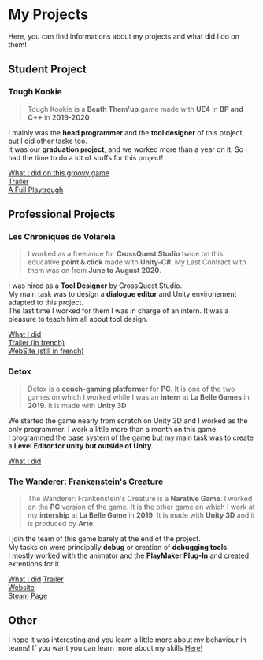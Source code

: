 # My Projects

Here, you can find informations about my projects and what did I do on them! 

## Student Project 
### Tough Kookie
> Tough Kookie is a **Beath Them'up** game made with **UE4** in **BP and C++** in **2019-2020**

I mainly was the **head programmer** and the **tool designer** of this project, but I did other tasks too.  
It was our **graduation project**, and we worked more than a year on it. So I had the time to do a lot of stuffs for this project!   

[What I did on this groovy game](nulpart)  
[Trailer](https://www.youtube.com/watch?v=OYH15Qfyvc4)  
[A Full Playtrough](https://www.youtube.com/watch?v=TI5NTqJ_x2w)  


## Professional Projects
### Les Chroniques de Volarela
> I worked as a freelance for **CrossQuest Studio** twice on this educative **point & click** made with **Unity-C#**. My Last Contract with them was on from **June to August 2020**.  

I was hired as a **Tool Designer** by CrossQuest Studio.  
My main task was to design a **dialogue editor** and Unity environement adapted to this project.  
The last time I worked for them I was in charge of an intern. It was a pleasure to teach him all about tool design.  

[What I did](nothing.com)  
[Trailer (in french)](https://www.youtube.com/watch?v=JaBq8_KsXBI)  
[WebSite (still in french)](https://www.volarela.com/)  

### Detox
> Detox is a **couch-gaming platformer** for **PC**. It is one of the two games on which I worked while I was an **intern** at **La Belle Games** in **2019**. It is made with **Unity 3D**   

We started the game nearly from scratch on Unity 3D and I worked as the only programmer. I work a little more than a month on this game.  
I programmed the base system of the game but my main task was to create a **Level Editor for unity but outside of Unity**.

[What I did](nothing.com)

### The Wanderer: Frankenstein's Creature
>The Wanderer: Frankenstein's Creature is a **Narative Game**. I worked on the **PC** version of the game. It is the other game on which I work at my **intership** at **La Belle Game** in **2019**. It is made with **Unity 3D** and it is produced by **Arte**. 

I join the team of this game barely at the end of the project.  
My tasks on were principally  **debug** or creation of **debugging tools**.  
I mostly worked with the animator and the **PlayMaker Plug-In** and created extentions for it.

[What I did](https://github.com/LouisViktorCeleyron/Portfolio/blob/master/Projects/Frankenstein/Frankenstein.md)
[Trailer](https://www.youtube.com/watch?v=82ilW4ViQQU)  
[Website](http://www.labellegames.com/projects/frankenstein-and-the-wanderer)  
[Steam Page](https://store.steampowered.com/app/966670/The_Wanderer_Frankensteins_Creature/)  

## Other

I hope it was interesting and you learn a little more about my behaviour in teams! 
If you want you can learn more about my skills [Here!]() 